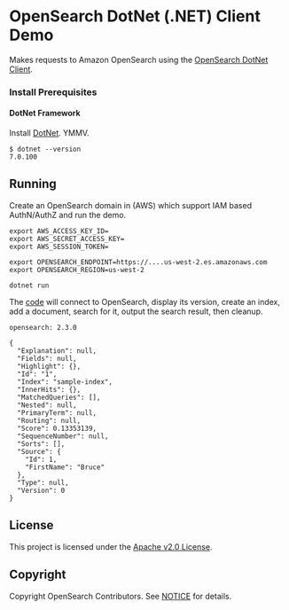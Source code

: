# OpenSearch DotNet (.NET) Client Demo

Makes requests to Amazon OpenSearch using the [OpenSearch DotNet Client](https://github.com/opensearch-project/opensearch-net).

### Install Prerequisites

#### DotNet Framework

Install [DotNet](https://learn.microsoft.com/en-us/dotnet/core/install). YMMV.

```
$ dotnet --version
7.0.100
```

## Running

Create an OpenSearch domain in (AWS) which support IAM based AuthN/AuthZ and run the demo.

```
export AWS_ACCESS_KEY_ID=
export AWS_SECRET_ACCESS_KEY=
export AWS_SESSION_TOKEN=

export OPENSEARCH_ENDPOINT=https://....us-west-2.es.amazonaws.com
export OPENSEARCH_REGION=us-west-2

dotnet run
```

The [code](Program.cs) will connect to OpenSearch, display its version, create an index, add a document, search for it, output the search result, then cleanup.

```
opensearch: 2.3.0

{
  "Explanation": null,
  "Fields": null,
  "Highlight": {},
  "Id": "1",
  "Index": "sample-index",
  "InnerHits": {},
  "MatchedQueries": [],
  "Nested": null,
  "PrimaryTerm": null,
  "Routing": null,
  "Score": 0.13353139,
  "SequenceNumber": null,
  "Sorts": [],
  "Source": {
    "Id": 1,
    "FirstName": "Bruce"
  },
  "Type": null,
  "Version": 0
}
```

## License 

This project is licensed under the [Apache v2.0 License](LICENSE.txt).

## Copyright

Copyright OpenSearch Contributors. See [NOTICE](NOTICE.txt) for details.
